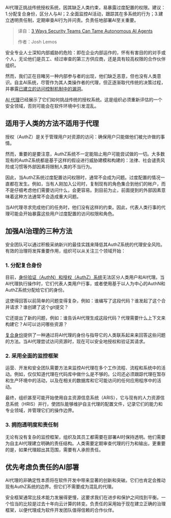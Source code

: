 <!--
title: 安全团队驯服自主AI代理的三种方式
cover: https://cdn.thenewstack.io/media/2025/09/a5b09244-aisecurity.jpg
summary: AI代理正挑战传统授权系统，因其缺乏人类约束，易暴露过度配置的权限。建议：1.分配复合身份，区分人与AI；2.全面监控AI活动，跟踪其在多系统的行为；3.建立透明责任制，定期审查AI行为并问责。负责任地部署AI至关重要。
-->

AI代理正挑战传统授权系统，因其缺乏人类约束，易暴露过度配置的权限。建议：1.分配复合身份，区分人与AI；2.全面监控AI活动，跟踪其在多系统的行为；3.建立透明责任制，定期审查AI行为并问责。负责任地部署AI至关重要。

> 译自：[3 Ways Security Teams Can Tame Autonomous AI Agents](https://thenewstack.io/3-ways-security-teams-can-tame-autonomous-ai-agents/)
> 
> 作者：Josh Lemos

安全专业人士深知内部威胁的危险：即在企业内部运作的，怀有有害目的的对手或个人，无论他们是员工、经过审查的第三方供应商，还是具有较高权限的合作伙伴组织。

然而，我们正在目睹另一种内部参与者的出现，他们缺乏恶意，但也没有人类意识。自主AI系统，尽管作为其人类操作者的代理，但正逐渐取代传统的决策过程，并暴露[已建立的访问控制机制中的漏洞](https://thenewstack.io/ai-agents-are-a-security-ticking-time-bomb/)。

[AI 代理](https://thenewstack.io/ai-agents-a-comprehensive-introduction-for-developers/)已经展示了它们如何挑战传统的授权系统。这是组织必须重新评估的一个安全领域，否则可能会在软件环境中引发混乱。

## **适用于人类的方法不适用于代理**

授权（AuthZ）是关于管理用户对资源的访问：确保用户只能做他们被允许做的事情。

然而，重要的是要注意，AuthZ系统不一定能阻止用户可能尝试做的一切。大多数现有的AuthZ系统都是基于这样的假设进行威胁建模和构建的：法律、社会谴责风险或习惯等外部因素将限制人类的不当行为。

因此，当AuthZ系统过度配置访问权限时，通常不会成为问题。过度配置的情况一直都在发生。例如，当有人刚加入公司时，复制现有的角色集合到他们的帐户，而不是仔细考虑他们需要访问什么，会更容易。到目前为止，前面提到的外部因素意味着这种方法通常不会造成重大问题。

当AI代理寻求完成他们的任务时，他们没有这样的约束。因此，代表人类行事的代理可能会开始暴露这些用户过度配置的访问权限和角色。

## 加强AI治理的三种方法

安全团队可以通过积极采纳新兴的最佳实践来降低其AuthZ系统的代理安全风险。有效的治理将发挥重要作用，组织可以从关注三个领域开始：

### 1. 分配复合身份

目前，[身份验证（AuthN）和授权（AuthZ）系统](https://thenewstack.io/how-do-authentication-and-authorization-differ/)无法区分人类用户和AI代理。当AI代理执行操作时，它们代表人类用户行事，或者使用基于以人为中心的AuthN和AuthZ系统分配给它们的身份。

这使得回答以前简单的问题变得复杂，例如：谁编写了这段代码？谁发起了这个合并请求？谁创建了这个git提交？

它还提出了新的问题，例如：谁告诉AI代理生成这段代码？代理需要什么上下文来构建它？AI可以访问哪些资源？

[复合身份](https://docs.gitlab.com/development/ai_features/composite_identity/)提供了一种通过将AI代理的身份与指导它的人类联系起来来回答这些问题的方法。当AI代理尝试访问资源时，现在可以安全地授权和验证其请求。

### 2. 采用全面的监控框架

运营、开发和安全团队需要方法来监控AI代理在多个工作流程、流程和系统中的活动。例如，仅仅知道代理在代码库中做什么是不够的。公司还必须跟踪代理在暂存和生产环境中的活动，以及在相关的数据库和它可能访问的任何应用程序中的活动。

最终，组织甚至可能开始使用自主资源信息系统（ARIS），它与现有的人力资源信息系统（HRIS）并行，使团队能够维护自主代理的配置文件，记录它们的能力和专业领域，并管理它们的操作边界。

### 3. 拥抱透明度和责任制

无论有没有复杂的监控框架，组织及其员工都需要在部署AI时保持透明。他们需要为自主AI代理建立明确的责任结构。人类需要定期审查代理的行为和输出，更重要的是，如果代理超出其范围，需要有人承担责任。

## **优先考虑负责任的AI部署**

AI代理的非确定性本质将在软件开发中带来显著的创新和突破。它们也肯定会推动现有AuthZ系统的边界。但它们不需要成为混乱的代理。

安全框架通常比技术能力发展得更慢，这要求我们在进步和保护之间找到平衡。一个恰当的比较是过去十年向云计算的转变。负责任的采用始于现在建立正确的治理框架，以便代理成为软件开发团队值得信赖的合作伙伴。